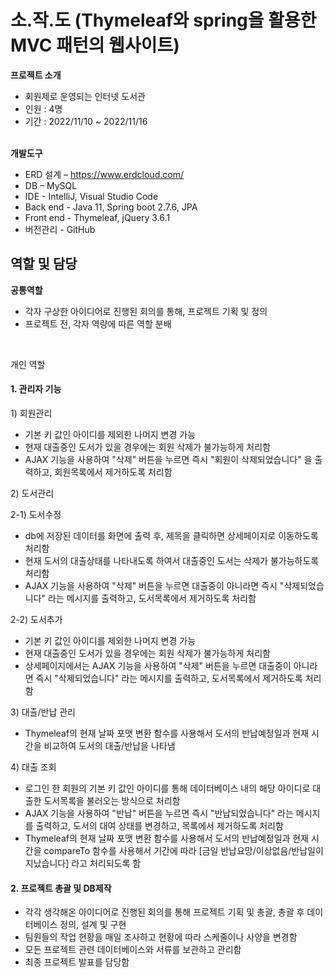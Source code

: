 # 소.작.도 (Thymeleaf와 spring을 활용한 MVC 패턴의 웹사이트)

<b>프로젝트 소개</b>
    <ul>
        <li>회원제로 운영되는 인터넷 도서관</li>
        <li>인원 : 4명</li>
        <li>기간 : 2022/11/10 ~ 2022/11/16</li>
    </ul>
<br/>
<b>개발도구</b>
    <ul>
        <li>ERD 설계 – https://www.erdcloud.com/</li>
        <li>DB – MySQL</li>
        <li>IDE - IntelliJ, Visual Studio Code</li>
        <li>Back end - Java 11, Spring boot 2.7.6, JPA</li>
        <li>Front end - Thymeleaf, jQuery 3.6.1</li>
        <li>버전관리 - GitHub</li>
    </ul>

<h2>역할 및 담당</h2>

<b>공통역할</b>

<ul>
 <li>각자 구상한 아이디어로 진행된 회의를 통해, 프로젝트 기획 및 정의</li>
 <li>프로젝트 전, 각자 역량에 따른 역할 분배</li>
</ul>
<br/>
<p>개인 역할</p>

<h4>1. 관리자 기능</h4>

 <p>1) 회원관리</p>
 
<ul>
    <li>기본 키 값인 아이디를 제외한 나머지 변경 가능</li>
    <li>현재 대출중인 도서가 있을 경우에는 회원 삭제가 불가능하게 처리함</li>
    <li>AJAX 기능을 사용하여 "삭제" 버튼을 누르면 즉시 "회원이 삭제되었습니다" 을 출력하고, 회원목록에서 제거하도록 처리함</li>
</ul>

<p>2) 도서관리</p>

<p>2-1) 도서수정</p>

<ul>
    <li>db에 저장된 데이터를 화면에 출력 후, 제목을 클릭하면 상세페이지로 이동하도록 처리함</li>
    <li>현재 도서의 대출상태를 나타내도록 하여서 대출중인 도서는 삭제가 불가능하도록 처리함</li>
    <li>AJAX 기능을 사용하여 "삭제" 버튼을 누르면 대출중이 아니라면 즉시 "삭제되었습니다" 라는 메시지를 출력하고, 도서목록에서 제거하도록 처리함</li>
</ul>

<p>2-2) 도서추가</p>

<ul>
    <li>기본 키 값인 아이디를 제외한 나머지 변경 가능</li>
    <li>현재 대출중인 도서가 있을 경우에는 회원 삭제가 불가능하게 처리함</li>
    <li>상세페이지에서는 AJAX 기능을 사용하여 "삭제" 버튼을 누르면 대출중이 아니라면 즉시 "삭제되었습니다" 라는 메시지를 출력하고, 도서목록에서 제거하도록 처리함</li>
</ul>

<p>3) 대출/반납 관리</p>

<ul>
    <li>Thymeleaf의 현재 날짜 포맷 변환 함수를 사용해서 도서의 반납예정일과 현재 시간을 비교하여 도서의 대출/반납을 나타냄</li>
</ul>

<p>4) 대출 조회</p>

<ul>
    <li>로그인 한 회원의 기본 키 값인 아이디를 통해 데이터베이스 내의 해당 아이디로 대출한 도서목록을 불러오는 방식으로 처리함</li>
    <li>AJAX 기능을 사용하여 "반납" 버튼을 누르면 즉시 "반납되었습니다" 라는 메시지를 출력하고, 도서의 대여 상태를 변경하고, 목록에서 제거하도록 처리함</li>
    <li>Thymeleaf의 현재 날짜 포맷 변환 함수를 사용해서 도서의 반납예정일과 현재 시간을 compareTo 함수를 사용해서 기간에 따라 [금일 반납요망/이상없음/반납일이 지났습니다] 라고 처리되도록 함</li>
</ul>

<h4>2. 프로젝트 총괄 및 DB제작</h4>

<ul>
    <li>각각 생각해온 아이디어로 진행된 회의를 통해 프로젝트 기획 및 총괄, 총괄 후 데이터베이스 정의, 설계 및 구현</li>
    <li>팀원들의 작업 현황을 매일 조사하고 현황에 따라 스케줄이나 사양을 변경함</li>
    <li>모든 프로젝트 관련 데이터베이스와 서류를 보관하고 관리함</li>
    <li>최종 프로젝트 발표를 담당함</li>
</ul>
